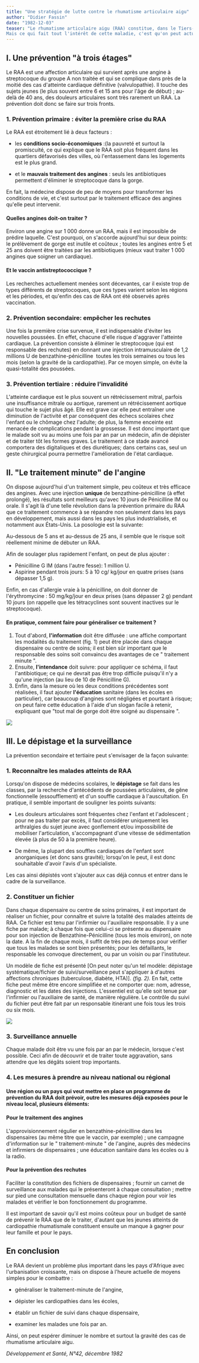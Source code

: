 ```yaml
---
title: "Une stratégie de lutte contre le rhumatisme articulaire aigu"
author: "Didier Fassin"
date: "1982-12-03"
teaser: "Le rhumatisme articulaire aigu (RAA) constitue, dans le Tiers-Monde, un problème de Santé Publique préoccupant par sa fréquence, sa gravité et l'invalidité qu'il provoque chez des sujets jeunes. Dans de nombreux pays africains, il représente l'une des principales causes de mortalité non accidentelle entre 15 et 25 ans.  
Mais ce qui fait tout l'intérêt de cette maladie, c'est qu'on peut actuellement la prévenir par des méthodes relativement simples et avec peu de moyens, comme plusieurs programmes en cours dans différents pays en ont fait la preuve."
---
```


## I. Une prévention "à trois étages"

Le RAA est une affection articulaire qui survient après une angine à streptocoque du groupe A non traitée et qui se complique dans près de la moitié des cas d'atteinte cardiaque définitive (valvulopathie). Il touche des sujets jeunes (le plus souvent entre 6 et 15 ans pour l'âge de début) ; au-delà de 40 ans, des douleurs articulaires sont très rarement un RAA. La prévention doit donc se faire sur trois fronts.

### 1. Prévention primaire : éviter la première crise du RAA

Le RAA est étroitement lié à deux facteurs :

*   les **conditions socio-économiques** :(la pauvreté et surtout la promiscuité, ce qui explique que le RAA soit plus fréquent dans les quartiers défavorisés des villes, où l'entassement dans les logements est le plus grand.

*   et le **mauvais traitement des angines** : seuls les antibiotiques permettent d'éliminer le streptocoque dans la gorge.

En fait, la médecine dispose de peu de moyens pour transformer les conditions de vie, et c'est surtout par le traitement efficace des angines qu'elle peut intervenir.

#### Quelles angines doit-on traiter ?

Environ une angine sur 1 000 donne un RAA, mais il est impossible de prédire laquelle. C'est pourquoi, on s'accorde aujourd'hui sur deux points: le prélèvement de gorge est inutile et coûteux ; toutes les angines entre 5 et 25 ans doivent être traitées par les antibiotiques (mieux vaut traiter 1 000 angines que soigner un cardiaque).

#### Et le vaccin antistreptococcique ?

Les recherches actuellement menées sont décevantes, car il existe trop de types différents de streptocoques, que ces types varient selon les régions et les périodes, et qu'enfin des cas de RAA ont été observés après vaccination.

### 2. Prévention secondaire: empêcher les rechutes

Une fois la première crise survenue, il est indispensable d'éviter les nouvelles poussées. En effet, chacune d'elle risque d'aggraver l'atteinte cardiaque. La prévention consiste à éliminer le streptocoque (qui est responsable des rechutes) en donnant une injection intramusculaire de 1,2 millions U de benzathine-pénicilline  toutes les trois semaines ou tous les mois (selon la gravité de la cardiopathie). Par ce moyen simple, on évite la quasi-totalité des poussées.

### 3. Prévention tertiaire : réduire l'invalidité

L'atteinte cardiaque est le plus souvent un rétrécissement mitral, parfois une insuffisance mitrale ou aortique, rarement un rétrécissement aortique qui touche le sujet plus âgé. Elle est grave car elle peut entraîner une diminution de l'activité et par conséquent des échecs scolaires chez l'enfant ou le chômage chez l'adulte; de plus, la femme enceinte est menacée de complications pendant la grossesse. Il est donc important que le malade soit vu au moins une fois par an par un médecin, afin de dépister et de traiter tôt les formes graves. Le traitement à ce stade avancé comportera des digitaliques et des diurétiques; dans certains cas, seul un geste chirurgical pourra permettre l'amélioration de l'état cardiaque.

## II. "Le traitement minute" de l'angine

On dispose aujourd'hui d'un traitement simple, peu coûteux et très efficace des angines. Avec une injection **unique** de benzathine-pénicilline (à effet prolongé), les résultats sont meilleurs qu'avec 10 jours de Pénicilline IM ou orale. Il s'agit là d'une telle révolution dans la prévention primaire du RAA que ce traitement commence à se répandre non seulement dans les pays en développement, mais aussi dans les pays les plus industrialisés, et notamment aux États-Unis. La posologie est la suivante:

Au-dessous de 5 ans et au-dessus de 25 ans, il semble que le risque soit réellement minime de débuter un RAA.

Afin de soulager plus rapidement l'enfant, on peut de plus ajouter :

*   Pénicilline G IM (dans l'autre fesse): 1 million U.
*   Aspirine pendant trois jours: 5 à 10 cg/ kg/jour en quatre prises (sans dépasser 1,5 g).

Enfin, en cas d'allergie vraie à la pénicilline, on doit donner de l'érythromycine : 50 mg/kg/jour en deux prises (sans dépasser 2 g) pendant 10 jours (on rappelle que les tétracyclines sont souvent inactives sur le streptocoque).

#### En pratique, comment faire pour généraliser ce traitement ?

1.  Tout d'abord, **l'information** doit être diffusée : une affiche comportant les modalités du traitement (fig. 1) peut être placée dans chaque dispensaire ou centre de soins; il est bien sûr important que le responsable des soins soit convaincu des avantages de ce " traitement minute ".
2.  Ensuite, **l'intendance** doit suivre: pour appliquer ce schéma, il faut l'antibiotique; ce qui ne devrait pas être trop difficile puisqu'il n'y a qu'une injection (au lieu de 10 de Pénicilline G).
3.  Enfin, dans la mesure où les deux conditions précédentes sont réalisées, il faut ajouter **l'éducation** sanitaire (dans les écoles en particulier), car beaucoup d'angines sont négligées et pourtant à risque; on peut faire cette éducation à l'aide d'un slogan facile à retenir, expliquant que "tout mal de gorge doit être soigné au dispensaire ".

![](i64-1.jpg)


## III. Le dépistage et la surveillance

La prévention secondaire et tertiaire peut s'envisager de la façon suivante:

### 1. Reconnaître les malades atteints de RAA

Lorsqu'on dispose de médecins scolaires, le **dépistage** se fait dans les classes, par la recherche d'antécédents de poussées articulaires, de gêne fonctionnelle (essoufflement) et d'un souffle cardiaque à l'auscultation. En pratique, il semble important de souligner les points suivants:

*   Les douleurs articulaires sont fréquentes chez l'enfant et l'adolescent ; pour ne pas traiter par excès, il faut considérer uniquement les arthralgies du sujet jeune avec gonflement et/ou impossibilité de mobiliser l'articulation, s'accompagnant d'une vitesse de sédimentation élevée (à plus de 50 à la première heure).

*   De même, la plupart des souffles cardiaques de l'enfant sont anorganiques (et donc sans gravité); lorsqu'on le peut, il est donc souhaitable d'avoir l'avis d'un spécialiste.

Les cas ainsi dépistés vont s'ajouter aux cas déjà connus et entrer dans le cadre de la surveillance.

### 2. Constituer un fichier

Dans chaque dispensaire ou centre de soins primaires, il est important de réaliser un fichier, pour connaître et suivre la totalité des malades atteints de RAA. Ce fichier est tenu par l'infirmier ou l'auxiliaire responsable. Il y a une fiche par malade; à chaque fois que celui-ci se présente au dispensaire pour son injection de Benzathine-Pénicilline (tous les mois environ), on note la date. A la fin de chaque mois, il suffit de très peu de temps pour vérifier que tous les malades se sont bien présentés; pour les défaillants, le responsable les convoque directement, ou par un voisin ou par l'instituteur.

Un modèle de fiche est présenté [On peut noter qu'un tel modèle: dépistage systématique/fichier de suivi/surveillance peut s'appliquer à d'autres affections chroniques (tuberculose, diabète, HTA)]. _(fig. 2)._ En fait, cette fiche peut même être encore simplifiée et ne comporter que: nom, adresse, diagnostic et les dates des injections. L'essentiel est qu'elle soit tenue par l'infirmier ou l'auxiliaire de santé, de manière régulière. Le contrôle du suivi du fichier peut être fait par un responsable itinérant une fois tous les trois ou six mois.

![](i64-2.jpg)


### 3. Surveillance annuelle

Chaque malade doit être vu une fois par an par le médecin, lorsque c'est possible. Ceci afin de découvrir et de traiter toute aggravation, sans attendre que les dégâts soient trop importants.

### 4. Les mesures à prendre au niveau national ou régional

#### Une région ou un pays qui veut mettre en place un programme de prévention du RAA doit prévoir, outre les mesures déjà exposées pour le niveau local, plusieurs éléments:

#### **Pour le traitement des angines**

L'approvisionnement régulier en benzathine-pénicilline dans les dispensaires (au même titre que le vaccin, par exemple) ; une campagne d'information sur le " traitement-minute " de l'angine, auprès des médecins et infirmiers de dispensaires ; une éducation sanitaire dans les écoles ou à la radio.

#### Pour la prévention des rechutes

Faciliter la constitution des fichiers de dispensaires ; fournir un carnet de surveillance aux malades qui le présenteront à chaque consultation ; mettre sur pied une consultation mensuelle dans chaque région pour voir les malades et vérifier le bon fonctionnement du programme.

Il est important de savoir qu'il est moins coûteux pour un budget de santé de prévenir le RAA que de le traiter, d'autant que les jeunes atteints de cardiopathie rhumatismale constituent ensuite un manque à gagner pour leur famille et pour le pays.

## En conclusion

Le RAA devient un problème plus important dans les pays d'Afrique avec l'urbanisation croissante, mais on dispose à l'heure actuelle de moyens simples pour le combattre :

*   généraliser le traitement-minute de l'angine,

*   dépister les cardiopathies dans les écoles,

*   établir un fichier de suivi dans chaque dispensaire,

*   examiner les malades une fois par an.

Ainsi, on peut espérer diminuer le nombre et surtout la gravité des cas de rhumatisme articulaire aigu.

_Développement et Santé, N°42, décembre 1982_